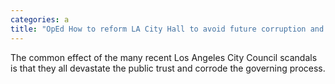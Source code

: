 ```yaml
---
categories: a
title: "OpEd How to reform LA City Hall to avoid future corruption and scandal"
---
```

The common effect of the many recent Los Angeles City Council scandals is that they all devastate the public trust and corrode the governing process.